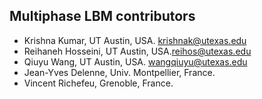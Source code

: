 ## Multiphase LBM contributors

* Krishna Kumar, UT Austin, USA. [krishnak@utexas.edu](krishnak@utexas.edu)
* Reihaneh Hosseini, UT Austin, USA.[reihos@utexas.edu](reihos@utexas.edu) 
* Qiuyu Wang, UT Austin, USA. [wangqiuyu@utexas.edu](wangqiuyu@utexas.edu)
* Jean-Yves Delenne, Univ. Montpellier, France.
* Vincent Richefeu, Grenoble, France.
